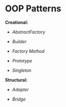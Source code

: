 # OOP Patterns


 **Creational:**

* _AbstractFactory_

* _Builder_

* _Factory Method_

* _Prototype_

* _Singleton_

 **Structural:**
 
 * _Adapter_
 
 * _Bridge_